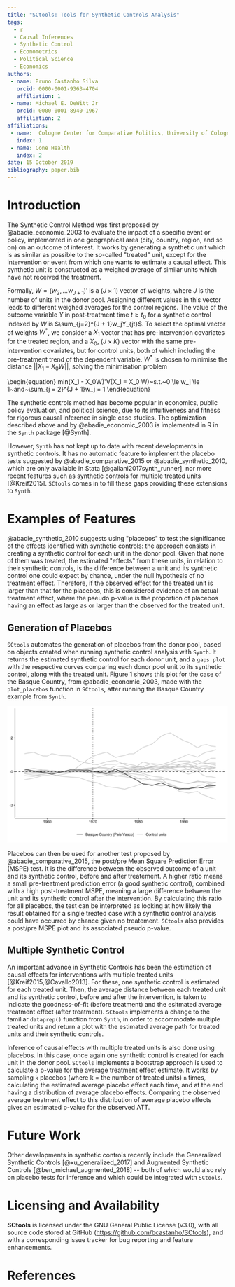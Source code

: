 ```yaml
---
title: "SCtools: Tools for Synthetic Controls Analysis"
tags:
  - r
  - Causal Inferences	
  - Synthetic Control
  - Econometrics
  - Political Science
  - Economics
authors:
 - name: Bruno Castanho Silva
   orcid: 0000-0001-9363-4704
   affiliation: 1
 - name: Michael E. DeWitt Jr
   orcid: 0000-0001-8940-1967
   affiliation: 2
affiliations:
 - name:  Cologne Center for Comparative Politics, University of Cologne, Germany
   index: 1
 - name: Cone Health
   index: 2
date: 15 October 2019
bibliography: paper.bib
---
```


# Introduction

The Synthetic Control Method was first proposed by @abadie_economic_2003 to evaluate the impact of a specific event or policy, implemented in one geographical area (city, country, region, and so on) on an outcome of interest. It works by generating a synthetic unit which is as similar as possible to the so-called "treated" unit, except for the intervention or event from which one wants to estimate a causal effect. This synthetic unit is constructed as a weighed average of similar units which have not received the treatment. 

Formally, $W = (w_2,...w_{J+1})'$ is a $(J \times 1)$ vector of weights, where $J$ is the number of units in the donor pool. Assigning different values in this vector leads to different weighed averages for the control regions. The value of the outcome variable $Y$ in post-treatment time $t \ge t_0$ for a synthetic control indexed by $W$ is $\sum_{j=2}^{J + 1}w_jY_{jt}$. To select the optimal vector of weights $W^*$, we consider a $X_1$ vector that has pre-intervention covariates for the treated region, and a $X_0$, $(J \times K)$ vector with the same pre-intervention covariates, but for control units, both of which including the pre-treatment trend of the dependent variable. $W^*$ is chosen to minimise the distance $|| X_1 - X_0W||$, solving the minimisation problem

\begin{equation}
min(X_1 - X_0W)'V(X_1 = X_0 W)~s.t.~0 \le w_j \le 1~and~\sum_{j = 2}^{J + 1}w_j = 1 
\end{equation}

The synthetic controls method has become popular in economics, public policy evaluation, and political science, due to its intuitiveness and fitness for rigorous causal inference in single case studies. The optimization described above and by @abadie_economic_2003 is implemented in R in the `Synth` package [@Synth]. 

However, `Synth` has not kept up to date with recent developments in synthetic controls. It has no automatic feature to implement the placebo tests suggested by @abadie_comparative_2015 or @abadie_synthetic_2010, which are only available in Stata [@galiani2017synth_runner], nor more recent features such as synthetic controls for multiple treated units [@Kreif2015]. `SCtools` comes in to fill these gaps providing these extensions to `Synth`. 

<!--
* What is SCM?
* Application Areas
* Introduce Synth
  * Limitations
  * How SCtools fills in
-->

# Examples of Features

@abadie_synthetic_2010 suggests using "placebos" to test the significance of the effects identified with synthetic controls: the approach consists in creating a synthetic control for each unit in the donor pool. Given that none of them was treated, the estimated "effects" from these units, in relation to their synthetic controls, is the difference between a unit and its synthetic control one could expect by chance, under the null hypothesis of no treatment effect. Therefore, if the observed effect for the treated unit is larger than that for the placebos, this is considered evidence of an actual treatment effect, where the pseudo p-value is the proportion of placebos having an effect as large as or larger than the observed for the treated unit.

## Generation of Placebos

`SCtools` automates the generation of placebos from the donor pool, based on objects created when running synthetic control analysis with `Synth`. It returns the estimated synthetic control for each donor unit, and a `gaps plot` with the respective curves comparing each donor pool unit to its synthetic control, along with the treated unit. Figure 1 shows this plot for the case of the Basque Country, from @abadie_economic_2003, made with the `plot_placebos` function in `SCtools`, after running the Basque Country example from `Synth`. 

![Figure 1: Example Placebos Plot Using Basque Country Data from Abadie and Gardeazabal (2003)](unnamed-chunk-8-1.png)

Placebos can then be used for another test proposed by @abadie_comparative_2015, the post/pre Mean Square Prediction Error (MSPE) test. It is the difference between the observed outcome of a unit and its synthetic control, before and after treatement. A higher ratio means a small  pre-treatment prediction error (a good synthetic control), combined with a high post-treatment MSPE, meaning a large difference between the unit  and its synthetic control after the intervention. By calculating this ratio for all placebos, the test can be interpreted  as looking at how likely the result obtained for a single treated case  with a synthetic control analysis could have occurred by chance given no treatement. `SCtools` also provides a post/pre MSPE plot and its associated pseudo p-value.


## Multiple Synthetic Control

An important advance in Synthetic Controls has been the estimation of causal effects for interventions with multiple treated units [@Kreif2015,@Cavallo2013]. For these, one synthetic control is estimated for each treated unit. Then, the average distance between each treated unit and its synthetic control, before and after the intervention, is taken to indicate the goodness-of-fit (before treatment) and the esitmated average treatment effect (after treatment). `SCtools` implements a change to the familiar `dataprep()` function from `Synth`, in order to accommodate multiple treated units and return a plot with the estimated average path for treated units and their synthetic controls.

Inference of causal effects with multiple treated units is also done using placebos. In this case, once again one synthetic control is created for each unit in the donor pool. `SCtools` implements a bootstrap approach is used to calculate a p-value for the average treatment effect estimate. It works by sampling `k` placebos (where k = the number of treated units) `n` times, calculating the estimated average placebo effect each time, and at the end having a distribution of average placebo effects. Comparing the observed average treatment effect to this distribution of average placebo effects gives an estimated p-value for the observed ATT. 

# Future Work

Other developments in synthetic controls recently include the Generalized Synthetic Controls [@xu_generalized_2017] and Augmented Synthetic Controls [@ben_michael_augmented_2018] -- both of which would also rely on placebo tests for inference and which could be integrated with `SCtools`.


# Licensing and Availability

**SCtools** is licensed under the GNU General Public License (v3.0), with all source code stored at GitHub (https://github.com/bcastanho/SCtools), and with a corresponding issue tracker for bug reporting and feature enhancements.   

# References
